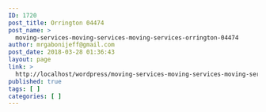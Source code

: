```yaml
---
ID: 1720
post_title: Orrington 04474
post_name: >
  moving-services-moving-services-moving-services-orrington-04474
author: mrgabonijeff@gmail.com
post_date: 2018-03-28 01:36:43
layout: page
link: >
  http://localhost/wordpress/moving-services-moving-services-moving-services-orrington-04474/
published: true
tags: [ ]
categories: [ ]
---
```

